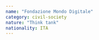 ```yaml
---
name: "Fondazione Mondo Digitale"
category: civil-society
nature: "Think tank"
nationality: ITA
---
```

    